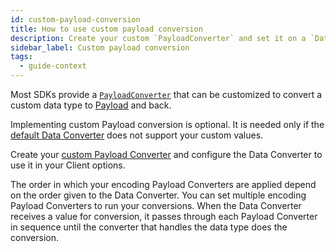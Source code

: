 ```yaml
---
id: custom-payload-conversion
title: How to use custom payload conversion
description: Create your custom `PayloadConverter` and set it on a `DataConverter` in your Client options.
sidebar_label: Custom payload conversion
tags:
  - guide-context
---
```


Most SDKs provide a [`PayloadConverter`](/concepts/what-is-a-payload-converter) that can be customized to convert a custom data type to [Payload](/concepts/what-is-a-payload) and back.

Implementing custom Payload conversion is optional.
It is needed only if the [default Data Converter](/concepts/what-is-a-default-data-converter) does not support your custom values.

Create your [custom Payload Converter](/concepts/what-is-a-payload-converter#custom-payload-conversion) and configure the Data Converter to use it in your Client options.

The order in which your encoding Payload Converters are applied depend on the order given to the Data Converter.
You can set multiple encoding Payload Converters to run your conversions.
When the Data Converter receives a value for conversion, it passes through each Payload Converter in sequence until the converter that handles the data type does the conversion.
